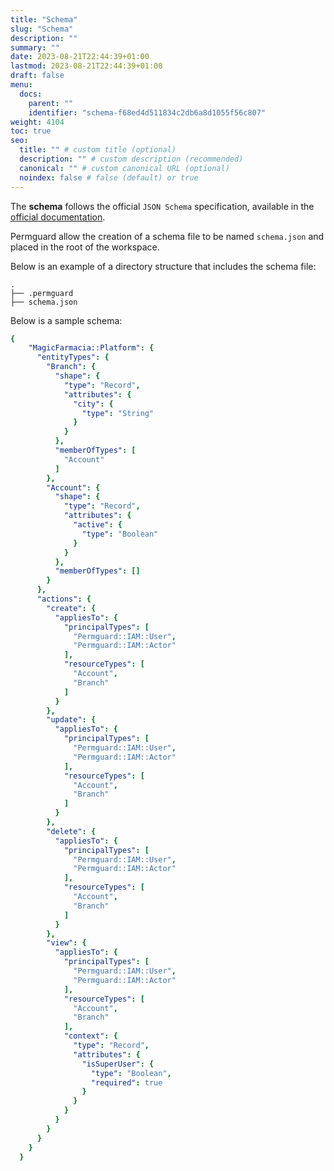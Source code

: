 ```yaml
---
title: "Schema"
slug: "Schema"
description: ""
summary: ""
date: 2023-08-21T22:44:39+01:00
lastmod: 2023-08-21T22:44:39+01:00
draft: false
menu:
  docs:
    parent: ""
    identifier: "schema-f68ed4d511834c2db6a8d1055f56c807"
weight: 4104
toc: true
seo:
  title: "" # custom title (optional)
  description: "" # custom description (recommended)
  canonical: "" # custom canonical URL (optional)
  noindex: false # false (default) or true
---
```

The **schema** follows the official `JSON Schema` specification, available in the <a href="https://docs.cedarpolicy.com/schema/json-schema.html" target="_blank" rel="noopener noreferrer">official documentation</a>.

Permguard allow the creation of a schema file to be named `schema.json` and placed in the root of the workspace.

Below is an example of a directory structure that includes the schema file:

```plaintext
.
├── .permguard
├── schema.json
```

Below is a sample schema:

```yaml
{
    "MagicFarmacia::Platform": {
      "entityTypes": {
        "Branch": {
          "shape": {
            "type": "Record",
            "attributes": {
              "city": {
                "type": "String"
              }
            }
          },
          "memberOfTypes": [
            "Account"
          ]
        },
        "Account": {
          "shape": {
            "type": "Record",
            "attributes": {
              "active": {
                "type": "Boolean"
              }
            }
          },
          "memberOfTypes": []
        }
      },
      "actions": {
        "create": {
          "appliesTo": {
            "principalTypes": [
              "Permguard::IAM::User",
              "Permguard::IAM::Actor"
            ],
            "resourceTypes": [
              "Account",
              "Branch"
            ]
          }
        },
        "update": {
          "appliesTo": {
            "principalTypes": [
              "Permguard::IAM::User",
              "Permguard::IAM::Actor"
            ],
            "resourceTypes": [
              "Account",
              "Branch"
            ]
          }
        },
        "delete": {
          "appliesTo": {
            "principalTypes": [
              "Permguard::IAM::User",
              "Permguard::IAM::Actor"
            ],
            "resourceTypes": [
              "Account",
              "Branch"
            ]
          }
        },
        "view": {
          "appliesTo": {
            "principalTypes": [
              "Permguard::IAM::User",
              "Permguard::IAM::Actor"
            ],
            "resourceTypes": [
              "Account",
              "Branch"
            ],
            "context": {
              "type": "Record",
              "attributes": {
                "isSuperUser": {
                  "type": "Boolean",
                  "required": true
                }
              }
            }
          }
        }
      }
    }
  }
```
